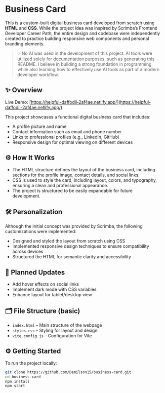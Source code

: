# Business Card

This is a custom-built digital business card developed from scratch using **HTML** and **CSS**. While the project idea was inspired by Scrimba’s Frontend Developer Career Path, the entire design and codebase were independently created to practice building responsive web components and personal branding elements.

> 💡 No AI was used in the development of this project. AI tools were utilized solely for documentation purposes, such as generating this README. I believe in building a strong foundation in programming while also learning how to effectively use AI tools as part of a modern developer workflow.

## ✨ Overview

Live Demo: [https://helpful-daffodil-2af4ae.netlify.app/](https://helpful-daffodil-2af4ae.netlify.app/)

This project showcases a functional digital business card that includes:

- A profile picture and name
- Contact information such as email and phone number
- Links to professional profiles (e.g., LinkedIn, GitHub)
- Responsive design for optimal viewing on different devices

## ⚙️ How It Works

- The HTML structure defines the layout of the business card, including sections for the profile image, contact details, and social links.
- CSS is used to style the card, including layout, colors, and typography, ensuring a clean and professional appearance.
- The project is structured to be easily expandable for future development.

## 🛠️ Personalization

Although the initial concept was provided by Scrimba, the following customizations were implemented:

- Designed and styled the layout from scratch using CSS
- Implemented responsive design techniques to ensure compatibility across devices
- Structured the HTML for semantic clarity and accessibility

## 🚧 Planned Updates

- Add hover effects on social links
- Implement dark mode with CSS variables
- Enhance layout for tablet/desktop view

## 🗂️ File Structure (basic)

- `index.html` – Main structure of the webpage
- `styles.css` – Styling for layout and design
- `vite.config.js` – Configuration for Vite

## ⚙️ Getting Started

To run the project locally:

```bash
git clone https://github.com/Denilson15/business-card.git
cd business-card
npm install
npm start
